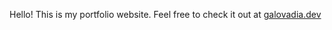 Hello! This is my portfolio website. 
Feel free to check it out at [galovadia.dev](https://galovadia.dev)